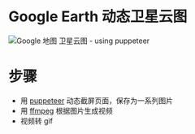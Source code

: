 # Google Earth 动态卫星云图

![Google 地图 卫星云图 - using puppeteer](https://github.com/vikyd/note/raw/master/img/googleearth_cloud_20180522_23.gif)



# 步骤
- 用 [puppeteer](https://github.com/GoogleChrome/puppeteer) 动态截屏页面，保存为一系列图片
- 用 [ffmpeg](https://www.ffmpeg.org/) 根据图片生成视频
- 视频转 gif
